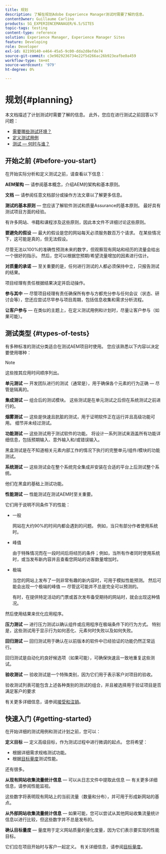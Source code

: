 ```yaml
---
title: 规划
description: 了解在规划Adobe Experience Manager测试时需要了解的信息。
contentOwner: Guillaume Carlino
products: SG_EXPERIENCEMANAGER/6.5/SITES
topic-tags: testing
content-type: reference
solution: Experience Manager, Experience Manager Sites
feature: Developing
role: Developer
exl-id: 82199140-e464-45a5-9c00-dda2d8efde74
source-git-commit: c3e9029236734e22f5d266ac26b923eafbe0a459
workflow-type: tm+mt
source-wordcount: '979'
ht-degree: 0%

---
```


# 规划{#planning}

本文档描述了计划测试时需要了解的信息。 此外，您应在进行测试之前回答以下问题：

* [需要哪些测试环境？](/help/sites-developing/test-environments.md)
* [定义测试用例](/help/sites-developing/test-cases.md)
* [测试 — 何时与谁？](/help/sites-developing/when-who.md)

## 开始之前 {#before-you-start}

在开始实际分析和定义测试之前，请查看以下信息：

**AEM架构** — 请参阅基本概念，介绍AEM的架构和基本原则。

**文档** — 请参阅任意文档部分或操作方法文章以了解更多信息。

**测试的基本原则** — 您应该了解软件测试和质量Assurance的基本原则。 最好具有测试项目方面的经验。

有许多网站、书籍和课程涉及这些原则，因此本文件不详细讨论这些原则。

**要避免的假设** — 最大的假设是您的网站每天必须服务数百万个请求。 在某些情况下，这可能是真的，但无法假设。

尽管无法以100%的准确性预测未来的数字，但观察现有网站和经历的流量会给出一个很好的指示。 然后，您可以根据您预期/希望流量增加的因素进行估计。

**对质量的承诺** — 至关重要的是，任何进行测试的人都必须保持中立，只报告测试的结果。

项目经理有责任根据结果决定并启动操作。

**参与其中** — 尽管项目经理有责任确保所有参与方都充分参与任何会议（状态、研讨会等），您还应尝试尽早参与项目周期，包括信息收集和需求分析流程。

**让客户参与** — 在类似的主题上，在定义测试用例和计划时，尽量让客户参与（如果可能）。

## 测试类型 {#types-of-tests}

有多种标准的测试分类适合在测试AEM项目时使用。 您应该熟悉以下内容以决定要使用哪种：

>[!NOTE]
>
>这些按其应用时间顺序列出。

**单元测试** — 开发团队进行的测试（通常是），用于确保各个元素的行为正确 — 尽管是隔离的。

**集成测试** — 组合后的测试模块。 这些测试是在单元测试之后但在系统测试之前进行的。

**烟雾测试** — 这些是快速且肮脏的测试，用于证明软件正在运行并且高级功能可用。 细节并未经过测试。

**功能测试** — 这些测试用于测试软件的功能。 将设计一系列测试来涵盖所有功能详细信息，包括预期输入、意外输入和/或错误输入。

黑盒测试是在不知道相关元素内部工作的情况下执行的完整单元/组件/模块的功能测试。

**系统测试** — 这些测试会在整个系统完全集成并安装在合适的平台上后测试整个系统。

他们在黑盒的基础上测试功能。

**性能测试** — 性能测试在测试AEM时至关重要。

它们用于说明不同条件下的性能：

* 一般

  网站在大约90%的时间内都会遇到的问题。 例如，当只有部分作者使用系统时。

* 峰值

  由于特殊情况而在一段时间后将经历的条件；例如，当所有作者同时使用系统时，或当发布新内容并且查看您网站的访客数量增加时。

* 极端

  当您的网站上发布了一则非常有趣的新内容时，可用于模拟性能预测。 然后可能会出现一个极端的峰值 — 尽管这可能并不总是完全可以预测的。

  有时，在提供特定活动的门票或首次发布备受期待的网站时，就会出现这种情况。

然后使用结果来优化应用程序。

**压力测试** — 进行压力测试以确认组件或应用程序在极端条件下的行为方式。 特别是，这些测试用于显示行为如何恶化、元素何时失败以及如何失败。

**回归测试** — 回归测试用于确认在以前版本的软件中已经验证的功能仍然正常运行。

回归测试是自动化的良好候选项（如果可能），可确保快速且一致地重复这些测试。

**验收测试** — 验收测试是一个特殊类别，因为它们用于表示客户对项目的验收。

验收测试列表可能包含上述各种类别的测试的组合，并且被选择用于验证项目是否满足客户的要求

有关更多详细信息，请参阅[接受和注销](/help/sites-developing/acceptance-signoff.md)。

## 快速入门 {#getting-started}

在开始详细的测试用例和测试计划之前，您可以：

**定义目标** — 定义高级目标，作为测试过程中进行微调的起点。 您将希望：

* 根据详细需求规格测试功能。
* 根据[目标量度](/help/managing/best-practices-further-reference.md#key-performance-indicators-and-target-metrics)测试性能。

还有很多。

**从现有网站收集流量统计信息** — 可以从日志文件中提取此信息 — 有关更多详细信息，请参阅性能监视。

这些数字将表明现有网站上的当前流量（数量和分布），并可用于形成新网站的基点。

**从外部网站收集流量统计信息** — 如果可能，您可以尝试从其他网站收集流量统计信息以进行比较，但这些数字并不总是发布的。

**确认目标量度** — 量度用于定义网站质量的量化度量，因为它们表示要实现的性能目标。

它们应在项目开始时与客户一起定义。 有关详细信息，请参阅[目标量度](/help/sites-developing/planning.md)。
